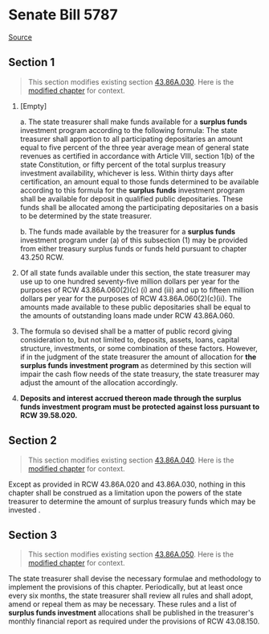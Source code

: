 # Senate Bill 5787

[Source](http://lawfilesext.leg.wa.gov/biennium/2021-22/Pdf/Bills/Senate%20Bills/5787.pdf)
## Section 1
> This section modifies existing section [43.86A.030](/rcw/43_state_government—executive/43.086A_surplus_funds—investment_program.md). Here is the [modified chapter](rcw/43_state_government—executive/43.086A_surplus_funds—investment_program.md) for context.

1. [Empty]

    a. The state treasurer shall make funds available for a **surplus funds** investment program according to the following formula: The state treasurer shall apportion to all participating depositaries an amount equal to five percent of the three year average mean of general state revenues as certified in accordance with Article VIII, section 1(b) of the state Constitution, or fifty percent of the total surplus treasury investment availability, whichever is less. Within thirty days after certification, an amount equal to those funds determined to be available according to this formula for the **surplus funds** investment program shall be available for deposit in qualified public depositaries. These funds shall be allocated among the participating depositaries on a basis to be determined by the state treasurer.

    b. The funds made available by the treasurer for a **surplus funds** investment program under (a) of this subsection (1) may be provided from either treasury surplus funds or funds held pursuant to chapter 43.250 RCW.

2. Of all state funds available under this section, the state treasurer may use up to one hundred seventy-five million dollars per year for the purposes of RCW 43.86A.060(2)(c) (i) and (iii) and up to fifteen million dollars per year for the purposes of RCW 43.86A.060(2)(c)(ii). The amounts made available to these public depositaries shall be equal to the amounts of outstanding loans made under RCW 43.86A.060.

3. The formula so devised shall be a matter of public record giving consideration to, but not limited to, deposits, assets, loans, capital structure, investments, or some combination of these factors. However, if in the judgment of the state treasurer the amount of allocation for **the surplus funds investment program** as determined by this section will impair the cash flow needs of the state treasury, the state treasurer may adjust the amount of the allocation accordingly.

4. **Deposits and interest accrued thereon made through the surplus funds investment program must be protected against loss pursuant to RCW 39.58.020.**


## Section 2
> This section modifies existing section [43.86A.040](/rcw/43_state_government—executive/43.086A_surplus_funds—investment_program.md). Here is the [modified chapter](rcw/43_state_government—executive/43.086A_surplus_funds—investment_program.md) for context.

Except as provided in RCW 43.86A.020 and 43.86A.030, nothing in this chapter shall be construed as a limitation upon the powers of the state treasurer to determine the amount of surplus treasury funds which may be invested .


## Section 3
> This section modifies existing section [43.86A.050](/rcw/43_state_government—executive/43.086A_surplus_funds—investment_program.md). Here is the [modified chapter](rcw/43_state_government—executive/43.086A_surplus_funds—investment_program.md) for context.

The state treasurer shall devise the necessary formulae and methodology to implement the provisions of this chapter. Periodically, but at least once every six months, the state treasurer shall review all rules and shall adopt, amend or repeal them as may be necessary. These rules and a list of **surplus funds investment** allocations shall be published in the treasurer's monthly financial report as required under the provisions of RCW 43.08.150.

